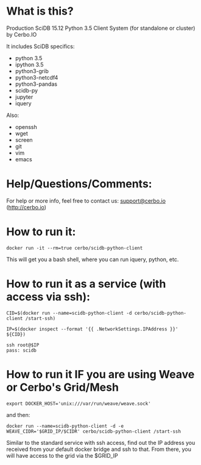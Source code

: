 # What is this?

Production SciDB 15.12 Python 3.5 Client System (for standalone or cluster) by Cerbo.IO

It includes SciDB specifics:
* python 3.5
* ipython 3.5
* python3-grib
* python3-netcdf4
* python3-pandas
* scidb-py
* jupyter
* iquery

Also:
* openssh
* wget
* screen
* git
* vim
* emacs

# Help/Questions/Comments:
For help or more info, feel free to contact us: support@cerbo.io (http://cerbo.io)

# How to run it:
```
docker run -it --rm=true cerbo/scidb-python-client
```
This will get you a bash shell, where you can run iquery, python, etc.

# How to run it as a service (with access via ssh):
```
CID=$(docker run --name=scidb-python-client -d cerbo/scidb-python-client /start-ssh)
```
```
IP=$(docker inspect --format '{{ .NetworkSettings.IPAddress }}' ${CID})
```

```
ssh root@$IP
pass: scidb
```

# How to run it IF you are using Weave or Cerbo's Grid/Mesh
```
export DOCKER_HOST='unix:///var/run/weave/weave.sock'
```
and then:
```
docker run --name=scidb-python-client -d -e WEAVE_CIDR='$GRID_IP/$CIDR' cerbo/scidb-python-client /start-ssh
```
Similar to the standard service with ssh access, find out the IP address you received from your default docker bridge and ssh to that. From there, you will have access to the grid via the $GRID_IP

